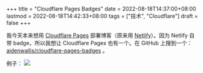 +++
title = "Cloudflare Pages Badges"
date = 2022-08-18T14:37:00+08:00
lastmod = 2022-08-18T14:42:33+08:00
tags = ["技术", "Cloudflare"]
draft = false
+++

我今天本来想用 [Cloudflare Pages](<https://pages.cloudflare.com/>) 部署博客（原来用 [Netlify](<https://www.netlify.com/>)）。因为 Netlify 自带 badge，所以我想让 Cloudflare Pages 也有一个。在 GitHub 上搜到一个： [aidenwallis/cloudflare-pages-badges](https://github.com/aidenwallis/cloudflare-pages-badges) 。

例子： ![](https://img.shields.io/endpoint?url=https://cloudflare-pages-badges.tianheg.workers.dev/?projectName=csszengarden)